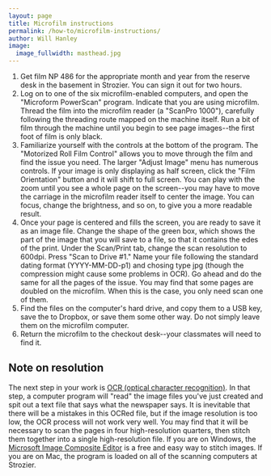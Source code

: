 ```yaml
---
layout: page
title: Microfilm instructions
permalink: /how-to/microfilm-instructions/
author: Will Hanley
image:
  image_fullwidth: masthead.jpg
---
```



1. Get film NP 486 for the appropriate month and year from the reserve desk in the basement in Strozier. You can sign it out for two hours.
2. Log on to one of the six microfilm-enabled computers, and open the "Microform PowerScan" program. Indicate that you are using microfilm. Thread the film into the microfilm reader (a "ScanPro 1000"), carefully following the threading route mapped on the machine itself. Run a bit of film through the machine until you begin to see page images--the first foot of film is only black.
3. Familiarize yourself with the controls at the bottom of the program. The "Motorized Roll Film Control" allows you to move through the film and find the issue you need. The larger "Adjust Image" menu has numerous controls. If your image is only displaying as half screen, click the "Film Orientation" button and it will shift to full screen. You can play with the zoom until you see a whole page on the screen--you may have to move the carriage in the microfilm reader itself to center the image. You can focus, change the brightness, and so on, to give you a more readable result.
4. Once your page is centered and fills the screen, you are ready to save it as an image file. Change the shape of the green box, which shows the part of the image that you will save to a file, so that it contains the edes of the print. Under the Scan/Print tab, change the scan resolution to 600dpi. Press "Scan to Drive #1." Name your file following the standard dating format (YYYY-MM-DD-p1) and chosing type jpg (though the compression might cause some problems in OCR). Go ahead and do the same for all the pages of the issue. You may find that some pages are doubled on the microfilm. When this is the case, you only need scan one of them.
5. Find the files on the computer's hard drive, and copy them to a USB key, save the to Dropbox, or save them some other way. Do not simply leave them on the microfilm computer.
6. Return the microfilm to the checkout desk--your classmates will need to find it.

## Note on resolution
The next step in your work is [OCR (optical character recognition)](https://dig-eg-gaz.github.io/how-to/OCR-instructions/). In that step, a computer program will "read" the image files you've just created and spit out a text file that says what the newspaper says. It is inevitable that there will be a mistakes in this OCRed file, but if the image resolution is too low, the OCR process will not work very well. You may find that it will be necessary to scan the pages in four high-resolution quarters, then stitch them together into a single high-resolution file. If you are on Windows, the [Microsoft Image Composite Editor](http://research.microsoft.com/en-us/um/redmond/projects/ice/) is a free and easy way to stitch images. If you are on Mac, the program is loaded on all of the scanning computers at Strozier.

